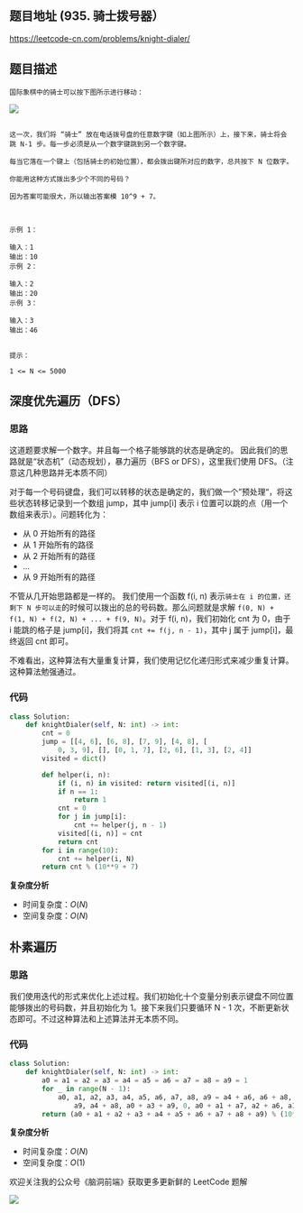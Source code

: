 
## 题目地址 (935. 骑士拨号器）
https://leetcode-cn.com/problems/knight-dialer/

## 题目描述
```
国际象棋中的骑士可以按下图所示进行移动：

```

![](https://tva1.sinaimg.cn/large/00831rSTly1gcgzhjw437j305305p3yi.jpg)

```          

这一次，我们将 “骑士” 放在电话拨号盘的任意数字键（如上图所示）上，接下来，骑士将会跳 N-1 步。每一步必须是从一个数字键跳到另一个数字键。

每当它落在一个键上（包括骑士的初始位置），都会拨出键所对应的数字，总共按下 N 位数字。

你能用这种方式拨出多少个不同的号码？

因为答案可能很大，所以输出答案模 10^9 + 7。

 

示例 1：

输入：1
输出：10
示例 2：

输入：2
输出：20
示例 3：

输入：3
输出：46
 

提示：

1 <= N <= 5000

```

## 深度优先遍历（DFS）

### 思路

这道题要求解一个数字。并且每一个格子能够跳的状态是确定的。 因此我们的思路就是“状态机”（动态规划），暴力遍历（BFS or DFS），这里我们使用 DFS。（注意这几种思路并无本质不同）

对于每一个号码键盘，我们可以转移的状态是确定的，我们做一个”预处理“，将这些状态转移记录到一个数组 jump，其中 jump[i] 表示 i 位置可以跳的点（用一个数组来表示）。问题转化为：

- 从 0 开始所有的路径
- 从 1 开始所有的路径
- 从 2 开始所有的路径
- ...
- 从 9 开始所有的路径

不管从几开始思路都是一样的。 我们使用一个函数 f(i, n) 表示`骑士在 i 的位置，还剩下 N 步可以走`的时候可以拨出的总的号码数。那么问题就是求解 `f(0, N) + f(1, N) + f(2, N) + ... + f(9, N)`。对于 f(i, n)，我们初始化 cnt 为 0，由于 i 能跳的格子是 jump[i]，我们将其 `cnt += f(j, n - 1)`，其中 j 属于 jump[i]，最终返回 cnt 即可。

不难看出，这种算法有大量重复计算，我们使用记忆化递归形式来减少重复计算。 这种算法勉强通过。

### 代码

```python
class Solution:
    def knightDialer(self, N: int) -> int:
        cnt = 0
        jump = [[4, 6], [6, 8], [7, 9], [4, 8], [
            0, 3, 9], [], [0, 1, 7], [2, 6], [1, 3], [2, 4]]
        visited = dict()

        def helper(i, n):
            if (i, n) in visited: return visited[(i, n)]
            if n == 1:
                return 1
            cnt = 0
            for j in jump[i]:
                cnt += helper(j, n - 1)
            visited[(i, n)] = cnt
            return cnt
        for i in range(10):
            cnt += helper(i, N)
        return cnt % (10**9 + 7)
```

**复杂度分析**
- 时间复杂度：$O(N)$
- 空间复杂度：$O(N)$

## 朴素遍历

### 思路

我们使用迭代的形式来优化上述过程。我们初始化十个变量分别表示键盘不同位置能够拨出的号码数，并且初始化为 1。接下来我们只要循环 N - 1 次，不断更新状态即可。不过这种算法和上述算法并无本质不同。

### 代码

```python
class Solution:
    def knightDialer(self, N: int) -> int:
        a0 = a1 = a2 = a3 = a4 = a5 = a6 = a7 = a8 = a9 = 1
        for _ in range(N - 1):
            a0, a1, a2, a3, a4, a5, a6, a7, a8, a9 = a4 + a6, a6 + a8, a7 + \
                a9, a4 + a8, a0 + a3 + a9, 0, a0 + a1 + a7, a2 + a6, a1 + a3, a2 + a4
        return (a0 + a1 + a2 + a3 + a4 + a5 + a6 + a7 + a8 + a9) % (10**9 + 7)
```

**复杂度分析**
- 时间复杂度：$O(N)$
- 空间复杂度：$O(1)$

欢迎关注我的公众号《脑洞前端》获取更多更新鲜的 LeetCode 题解

![](https://pic.leetcode-cn.com/89ef69abbf02a2957838499a96ce3fbb26830aae52e3ab90392e328c2670cddc-file_1581478989502)
